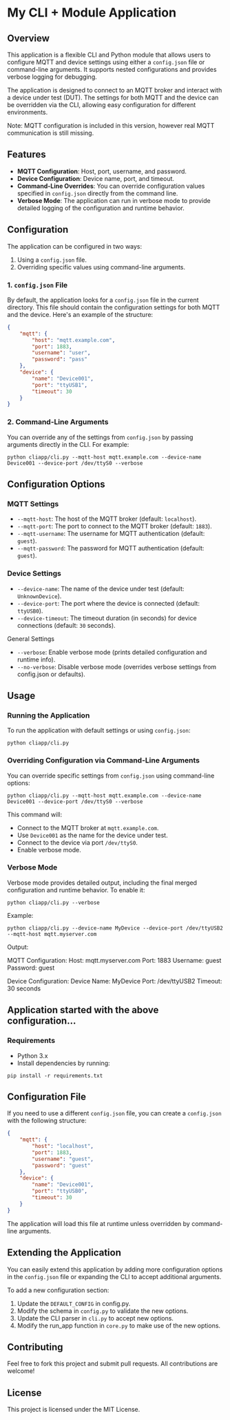 # My CLI + Module Application

## Overview

This application is a flexible CLI and Python module that allows users to configure MQTT and device settings using either a `config.json` file or command-line arguments. It supports nested configurations and provides verbose logging for debugging.

The application is designed to connect to an MQTT broker and interact with a device under test (DUT). The settings for both MQTT and the device can be overridden via the CLI, allowing easy configuration for different environments.

Note: MQTT configuration is included in this version, however real MQTT communication is still missing.

## Features

- **MQTT Configuration**: Host, port, username, and password.
- **Device Configuration**: Device name, port, and timeout.
- **Command-Line Overrides**: You can override configuration values specified in `config.json` directly from the command line.
- **Verbose Mode**: The application can run in verbose mode to provide detailed logging of the configuration and runtime behavior.

## Configuration

The application can be configured in two ways:
1. Using a `config.json` file.
2. Overriding specific values using command-line arguments.

### 1. `config.json` File

By default, the application looks for a `config.json` file in the current directory. This file should contain the configuration settings for both MQTT and the device. Here's an example of the structure:

```json
{
    "mqtt": {
        "host": "mqtt.example.com",
        "port": 1883,
        "username": "user",
        "password": "pass"
    },
    "device": {
        "name": "Device001",
        "port": "ttyUSB1",
        "timeout": 30
    }
}
```

### 2. Command-Line Arguments

You can override any of the settings from ```config.json``` by passing arguments directly in the CLI. For example:

```python cliapp/cli.py --mqtt-host mqtt.example.com --device-name Device001 --device-port /dev/ttyS0 --verbose```

## Configuration Options

### MQTT Settings

* ```--mqtt-host```: The host of the MQTT broker (default: ```localhost```).
* ```--mqtt-port```: The port to connect to the MQTT broker (default: ```1883```).
* ```--mqtt-username```: The username for MQTT authentication (default: ```guest```).
* ```--mqtt-password```: The password for MQTT authentication (default: ```guest```).

### Device Settings

* ```--device-name```: The name of the device under test (default: ```UnknownDevice```).
* ```--device-port```: The port where the device is connected (default: ```ttyUSB0```).
* ```--device-timeout```: The timeout duration (in seconds) for device connections (default: ```30``` seconds).

General Settings

* ```--verbose```: Enable verbose mode (prints detailed configuration and runtime info).
* ```--no-verbose```: Disable verbose mode (overrides verbose settings from config.json or defaults).

## Usage

### Running the Application

To run the application with default settings or using ```config.json```:

```python cliapp/cli.py```

### Overriding Configuration via Command-Line Arguments

You can override specific settings from ```config.json``` using command-line options:

```python cliapp/cli.py --mqtt-host mqtt.example.com --device-name Device001 --device-port /dev/ttyS0 --verbose```

This command will:

* Connect to the MQTT broker at ```mqtt.example.com```.
* Use ```Device001``` as the name for the device under test.
* Connect to the device via port ```/dev/ttyS0```.
* Enable verbose mode.

### Verbose Mode

Verbose mode provides detailed output, including the final merged configuration and runtime behavior. To enable it:

```python cliapp/cli.py --verbose```

Example:

```python cliapp/cli.py --device-name MyDevice --device-port /dev/ttyUSB2 --mqtt-host mqtt.myserver.com```

Output:

MQTT Configuration:
  Host: mqtt.myserver.com
  Port: 1883
  Username: guest
  Password: guest

Device Configuration:
  Device Name: MyDevice
  Port: /dev/ttyUSB2
  Timeout: 30 seconds

## Application started with the above configuration...

### Requirements

* Python 3.x
* Install dependencies by running:

```pip install -r requirements.txt```

## Configuration File

If you need to use a different ```config.json``` file, you can create a ```config.json``` with the following structure:

```json
{
    "mqtt": {
        "host": "localhost",
        "port": 1883,
        "username": "guest",
        "password": "guest"
    },
    "device": {
        "name": "Device001",
        "port": "ttyUSB0",
        "timeout": 30
    }
}
```

The application will load this file at runtime unless overridden by command-line arguments.

## Extending the Application

You can easily extend this application by adding more configuration options in the ```config.json``` file or expanding the CLI to accept additional arguments.

To add a new configuration section:

1. Update the ```DEFAULT_CONFIG``` in config.py.
2. Modify the schema in ```config.py``` to validate the new options.
3. Update the CLI parser in ```cli.py``` to accept new options.
4. Modify the run_app function in ```core.py``` to make use of the new options.

## Contributing

Feel free to fork this project and submit pull requests. All contributions are welcome!

## License

This project is licensed under the MIT License.
